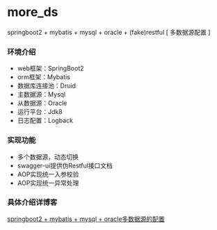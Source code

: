 # more_ds
springboot2 + mybatis + mysql + oracle + (fake)restful   [ 多数据源配置 ]


### 环境介绍
- web框架：SpringBoot2
- orm框架：Mybatis
- 数据库连接池：Druid
- 主数据源：Mysql
- 从数据源：Oracle
- 运行平台：Jdk8
- 日志配置：Logback

### 实现功能
- 多个数据源，动态切换
- swagger-ui提供伪Restful接口文档
- AOP实现统一入参校验
- AOP实现统一异常处理

### 具体介绍详博客
[springboot2 + mybatis + mysql + oracle多数据源的配置](https://blog.csdn.net/xu_san_duo/article/details/83860675)
